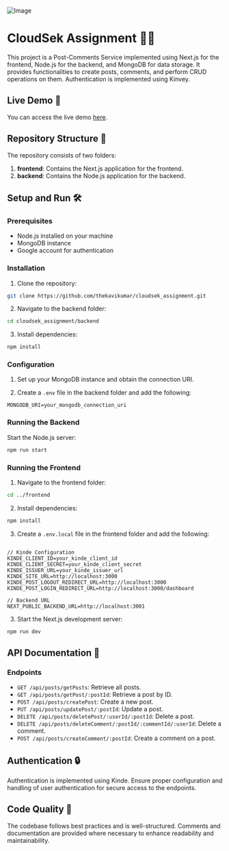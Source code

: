 ![Image](https://media.discordapp.net/attachments/1012227636312944650/1239077109360496742/Safari_Big_Sur_-_Light.png?ex=66419bfb&is=66404a7b&hm=51363bf7ef87fd165bbe1f6a8a6efb208c4a535984b62ea1c57c4cc15ccbed9b&=&format=webp&quality=lossless&width=1038&height=602)

# CloudSek Assignment 👨‍💻

This project is a Post-Comments Service implemented using Next.js for the frontend, Node.js for the backend, and MongoDB for data storage. It provides functionalities to create posts, comments, and perform CRUD operations on them. Authentication is implemented using Kinvey.

## Live Demo 🚀

You can access the live demo [here](https://cloudsekassignment.vercel.app/).

## Repository Structure 📂

The repository consists of two folders:

1. **frontend**: Contains the Next.js application for the frontend.
2. **backend**: Contains the Node.js application for the backend.

## Setup and Run 🛠️

### Prerequisites

- Node.js installed on your machine
- MongoDB instance
- Google account for authentication

### Installation

1. Clone the repository:

```bash
git clone https://github.com/thekavikumar/cloudsek_assignment.git
```

2. Navigate to the backend folder:

```bash
cd cloudsek_assignment/backend
```

3. Install dependencies:

```bash
npm install
```

### Configuration

1. Set up your MongoDB instance and obtain the connection URI.

2. Create a `.env` file in the backend folder and add the following:

```plaintext
MONGODB_URI=your_mongodb_connection_uri
```

### Running the Backend

Start the Node.js server:

```bash
npm run start
```

### Running the Frontend

1. Navigate to the frontend folder:

```bash
cd ../frontend
```

2. Install dependencies:

```bash
npm install
```

3. Create a `.env.local` file in the frontend folder and add the following:

```plaintext

// Kinde Configuration
KINDE_CLIENT_ID=your_kinde_client_id
KINDE_CLIENT_SECRET=your_kinde_client_secret
KINDE_ISSUER_URL=your_kinde_issuer_url
KINDE_SITE_URL=http://localhost:3000
KINDE_POST_LOGOUT_REDIRECT_URL=http://localhost:3000
KINDE_POST_LOGIN_REDIRECT_URL=http://localhost:3000/dashboard

// Backend URL
NEXT_PUBLIC_BACKEND_URL=http://localhost:3001
```

3. Start the Next.js development server:

```bash
npm run dev
```

## API Documentation 📝

### Endpoints

- `GET /api/posts/getPosts`: Retrieve all posts.
- `GET /api/posts/getPost/:postId`: Retrieve a post by ID.
- `POST /api/posts/createPost`: Create a new post.
- `PUT /api/posts/updatePost/:postId`: Update a post.
- `DELETE /api/posts/deletePost/:userId/:postId`: Delete a post.
- `DELETE /api/posts/deleteComment/:postId/:commentId/:userId`: Delete a comment.
- `POST /api/posts/createComment/:postId`: Create a comment on a post.

## Authentication 🔒

Authentication is implemented using Kinde. Ensure proper configuration and handling of user authentication for secure access to the endpoints.

## Code Quality 🌟

The codebase follows best practices and is well-structured. Comments and documentation are provided where necessary to enhance readability and maintainability.
